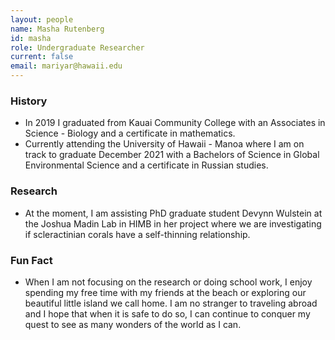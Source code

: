 ```yaml
---
layout: people
name: Masha Rutenberg
id: masha
role: Undergraduate Researcher
current: false
email: mariyar@hawaii.edu
---
```


### History

- In 2019 I graduated from Kauai Community College with an Associates in Science - Biology and a certificate in mathematics.
- Currently attending the University of Hawaii - Manoa where I am on track to graduate December 2021 with a Bachelors of Science in Global Environmental Science and a certificate in Russian studies.

### Research

-  At the moment, I am assisting PhD graduate student Devynn Wulstein at the Joshua Madin Lab in HIMB  in her project where we are investigating if scleractinian corals have a self-thinning relationship.

### Fun Fact

- When I am not focusing on the research or doing school work, I enjoy spending my free time with my friends at the beach or exploring our beautiful little island we call home. I am no stranger to traveling abroad and I hope that when it is safe to do so, I can continue to conquer my quest to see as many wonders of the world as I can.

